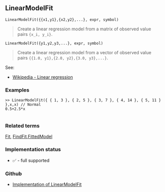 ## LinearModelFit

```
LinearModelFit({{x1,y1},{x2,y2},...}, expr, symbol)
```

> Create a linear regression model from a matrix of observed value pairs `{x_i, y_i}`.
 
```
LinearModelFit({y1,y2,y3,...}, expr, symbol)
```
> Create  a linear regression model from a vector of observed value pairs `{{1.0, y1},{2.0, y2},{3.0, y3},...}`.
   
See:  
* [Wikipedia - Linear regression](https://en.wikipedia.org/wiki/Linear_regression) 
 
### Examples

```
>> LinearModelFit({ { 1, 3 }, { 2, 5 }, { 3, 7 }, { 4, 14 }, { 5, 11 } },x,x) // Normal
0.5+2.5*x
 
```

### Related terms 
[Fit](Fit.md), [FindFit](FindFit.md),[FittedModel](FittedModel.md) 






### Implementation status

* &#x2705; - full supported

### Github

* [Implementation of LinearModelFit](https://github.com/axkr/symja_android_library/blob/master/symja_android_library/matheclipse-core/src/main/java/org/matheclipse/core/builtin/CurveFitterFunctions.java#L321) 
